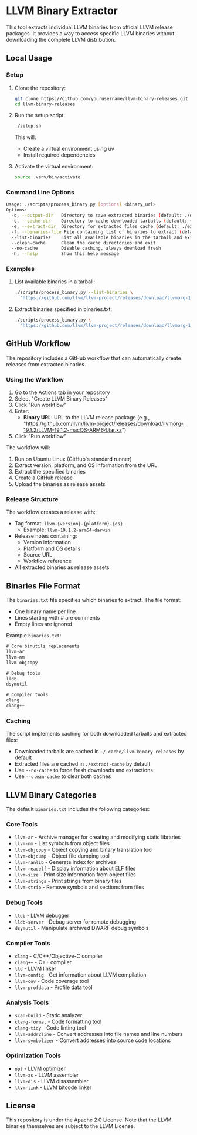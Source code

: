 # LLVM Binary Extractor

This tool extracts individual LLVM binaries from official LLVM release packages. It provides a way to access specific LLVM binaries without downloading the complete LLVM distribution.

## Local Usage

### Setup

1. Clone the repository:
   ```bash
   git clone https://github.com/yourusername/llvm-binary-releases.git
   cd llvm-binary-releases
   ```

2. Run the setup script:
   ```bash
   ./setup.sh
   ```
   This will:
   - Create a virtual environment using uv
   - Install required dependencies

3. Activate the virtual environment:
   ```bash
   source .venv/bin/activate
   ```

### Command Line Options

```bash
Usage: ./scripts/process_binary.py [options] <binary_url>
Options:
  -o, --output-dir   Directory to save extracted binaries (default: ./output)
  -c, --cache-dir    Directory to cache downloaded tarballs (default: ~/.cache/llvm-binary-releases)
  -e, --extract-dir  Directory for extracted files cache (default: ./extract-cache)
  -f, --binaries-file File containing list of binaries to extract (default: ./binaries.txt)
  --list-binaries    List all available binaries in the tarball and exit
  --clean-cache      Clean the cache directories and exit
  --no-cache         Disable caching, always download fresh
  -h, --help         Show this help message
```

### Examples

1. List available binaries in a tarball:
   ```bash
   ./scripts/process_binary.py --list-binaries \
     "https://github.com/llvm/llvm-project/releases/download/llvmorg-19.1.2/LLVM-19.1.2-macOS-ARM64.tar.xz"
   ```

2. Extract binaries specified in binaries.txt:
   ```bash
   ./scripts/process_binary.py \
     "https://github.com/llvm/llvm-project/releases/download/llvmorg-19.1.2/LLVM-19.1.2-macOS-ARM64.tar.xz"
   ```

## GitHub Workflow

The repository includes a GitHub workflow that can automatically create releases from extracted binaries.

### Using the Workflow

1. Go to the Actions tab in your repository
2. Select "Create LLVM Binary Releases"
3. Click "Run workflow"
4. Enter:
   - **Binary URL**: URL to the LLVM release package (e.g., "https://github.com/llvm/llvm-project/releases/download/llvmorg-19.1.2/LLVM-19.1.2-macOS-ARM64.tar.xz")
5. Click "Run workflow"

The workflow will:
1. Run on Ubuntu Linux (GitHub's standard runner)
2. Extract version, platform, and OS information from the URL
3. Extract the specified binaries
4. Create a GitHub release
5. Upload the binaries as release assets

### Release Structure

The workflow creates a release with:
- Tag format: `llvm-{version}-{platform}-{os}`
  - Example: `llvm-19.1.2-arm64-darwin`
- Release notes containing:
  - Version information
  - Platform and OS details
  - Source URL
  - Workflow reference
- All extracted binaries as release assets

## Binaries File Format

The `binaries.txt` file specifies which binaries to extract. The file format:
- One binary name per line
- Lines starting with # are comments
- Empty lines are ignored

Example `binaries.txt`:
```txt
# Core binutils replacements
llvm-ar
llvm-nm
llvm-objcopy

# Debug tools
lldb
dsymutil

# Compiler tools
clang
clang++
```

### Caching

The script implements caching for both downloaded tarballs and extracted files:

- Downloaded tarballs are cached in `~/.cache/llvm-binary-releases` by default
- Extracted files are cached in `./extract-cache` by default
- Use `--no-cache` to force fresh downloads and extractions
- Use `--clean-cache` to clear both caches

## LLVM Binary Categories

The default `binaries.txt` includes the following categories:

### Core Tools
- `llvm-ar` - Archive manager for creating and modifying static libraries
- `llvm-nm` - List symbols from object files
- `llvm-objcopy` - Object copying and binary translation tool
- `llvm-objdump` - Object file dumping tool
- `llvm-ranlib` - Generate index for archives
- `llvm-readelf` - Display information about ELF files
- `llvm-size` - Print size information from object files
- `llvm-strings` - Print strings from binary files
- `llvm-strip` - Remove symbols and sections from files

### Debug Tools
- `lldb` - LLVM debugger
- `lldb-server` - Debug server for remote debugging
- `dsymutil` - Manipulate archived DWARF debug symbols

### Compiler Tools
- `clang` - C/C++/Objective-C compiler
- `clang++` - C++ compiler
- `lld` - LLVM linker
- `llvm-config` - Get information about LLVM compilation
- `llvm-cov` - Code coverage tool
- `llvm-profdata` - Profile data tool

### Analysis Tools
- `scan-build` - Static analyzer
- `clang-format` - Code formatting tool
- `clang-tidy` - Code linting tool
- `llvm-addr2line` - Convert addresses into file names and line numbers
- `llvm-symbolizer` - Convert addresses into source code locations

### Optimization Tools
- `opt` - LLVM optimizer
- `llvm-as` - LLVM assembler
- `llvm-dis` - LLVM disassembler
- `llvm-link` - LLVM bitcode linker

## License

This repository is under the Apache 2.0 License. Note that the LLVM binaries themselves are subject to the LLVM License.